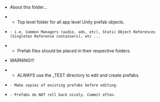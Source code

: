 * About this folder...
*   - Top level folder for all app level Unity prefab objects.
*     - i.e. Common Managers (audio, ads, etc), Static Object References (Singleton Reference containers), etc ...
*   - Prefab files should be placed in their respective folders.

* WARNING!!!
*   - ALWAYS use the _TEST directory to edit and create prefabs. 
*     - Make copies of existing prefabs before editing.
*     - Prefabs do NOT roll back nicely. Commit often.